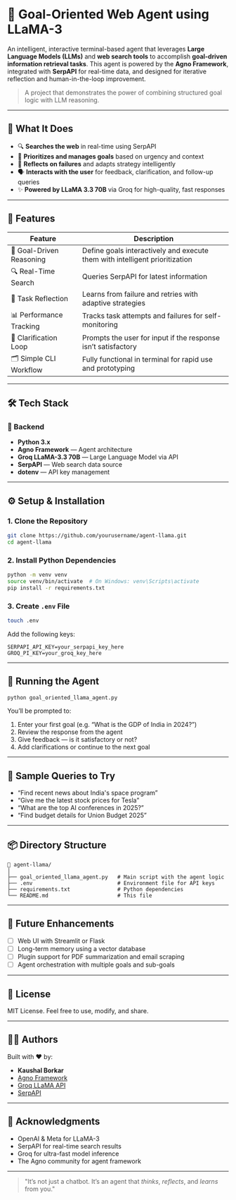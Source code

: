 
# 🤖 Goal-Oriented Web Agent using LLaMA-3

An intelligent, interactive terminal-based agent that leverages **Large Language Models (LLMs)** and **web search tools** to accomplish **goal-driven information retrieval tasks**. This agent is powered by the **Agno Framework**, integrated with **SerpAPI** for real-time data, and designed for iterative reflection and human-in-the-loop improvement.

> A project that demonstrates the power of combining structured goal logic with LLM reasoning.

---

## 🧠 What It Does

- 🔍 **Searches the web** in real-time using SerpAPI
- 🧭 **Prioritizes and manages goals** based on urgency and context
- 🔁 **Reflects on failures** and adapts strategy intelligently
- 🗣️ **Interacts with the user** for feedback, clarification, and follow-up queries
- ✨ **Powered by LLaMA 3.3 70B** via Groq for high-quality, fast responses

---

## 🧰 Features

| Feature                     | Description                                                                 |
|-----------------------------|-----------------------------------------------------------------------------|
| 🎯 Goal-Driven Reasoning   | Define goals interactively and execute them with intelligent prioritization |
| 🔍 Real-Time Search        | Queries SerpAPI for latest information                                      |
| 🔁 Task Reflection         | Learns from failure and retries with adaptive strategies                    |
| 📊 Performance Tracking    | Tracks task attempts and failures for self-monitoring                       |
| 🧠 Clarification Loop      | Prompts the user for input if the response isn’t satisfactory               |
| 🗂️ Simple CLI Workflow     | Fully functional in terminal for rapid use and prototyping                  |

---

## 🛠️ Tech Stack

### 🔗 Backend
- **Python 3.x**
- **Agno Framework** — Agent architecture
- **Groq LLaMA-3.3 70B** — Large Language Model via API
- **SerpAPI** — Web search data source
- **dotenv** — API key management

---

## ⚙️ Setup & Installation

### 1. Clone the Repository

```bash
git clone https://github.com/yourusername/agent-llama.git
cd agent-llama
```

### 2. Install Python Dependencies

```bash
python -m venv venv
source venv/bin/activate  # On Windows: venv\Scripts\activate
pip install -r requirements.txt
```

### 3. Create `.env` File

```bash
touch .env
```

Add the following keys:

```
SERPAPI_API_KEY=your_serpapi_key_here
GROQ_PI_KEY=your_groq_key_here
```

---

## 🚀 Running the Agent

```bash
python goal_oriented_llama_agent.py
```

You’ll be prompted to:

1. Enter your first goal (e.g. “What is the GDP of India in 2024?”)
2. Review the response from the agent
3. Give feedback — is it satisfactory or not?
4. Add clarifications or continue to the next goal

---

## 🧪 Sample Queries to Try

- “Find recent news about India's space program”
- “Give me the latest stock prices for Tesla”
- “What are the top AI conferences in 2025?”
- “Find budget details for Union Budget 2025”

---

## 📦 Directory Structure

```
📁 agent-llama/
│
├── goal_oriented_llama_agent.py   # Main script with the agent logic
├── .env                           # Environment file for API keys
├── requirements.txt               # Python dependencies
└── README.md                      # This file
```

---

## 🔮 Future Enhancements

- [ ] Web UI with Streamlit or Flask
- [ ] Long-term memory using a vector database
- [ ] Plugin support for PDF summarization and email scraping
- [ ] Agent orchestration with multiple goals and sub-goals

---

## 📝 License

MIT License. Feel free to use, modify, and share.

---

## 👨‍💻 Authors

Built with ❤️ by:

- **Kaushal Borkar**  
- [Agno Framework](https://github.com/agnos-ai)
- [Groq LLaMA API](https://groq.com)
- [SerpAPI](https://serpapi.com)

---

## 📢 Acknowledgments

- OpenAI & Meta for LLaMA-3
- SerpAPI for real-time search results
- Groq for ultra-fast model inference
- The Agno community for agent framework

---

> "It’s not just a chatbot. It’s an agent that *thinks*, *reflects*, and *learns* from you."
